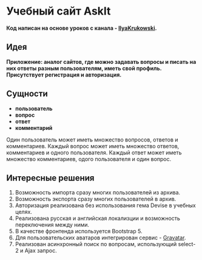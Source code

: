 Учебный сайт AskIt
==================

**Код написан на основе уроков с канала - [IlyaKrukowski](https://www.youtube.com/c/IlyaBodrovKrukowski).**

Идея
----

**Приложение: аналог сайтов, где можно задавать вопросы и писать на них ответы разным пользователям, иметь свой профиль. Присутствует регистрация и авторизация.** 

Сущности
--------

- **пользователь**
- **вопрос**
- **ответ**
- **комментарий**

Один пользователь может иметь множество вопросов, ответов и комментариев. Каждый вопрос может иметь множество ответов, комментариев и одного пользователя. Каждый ответ может иметь множество комментариев, одого пользователя и один вопрос.

Интересные решения
------------------

1. Возможность импорта сразу многих пользователей из архива.
2. Возможность экспорта сразу многих пользователей в архив.
3. Авторизация реализована без использования гема Devise в учебных целях.
4. Реализована русская и английская локализции и возможность переключения между ними.
5. В качестве фронтенда используется Bootstrap 5.
6. Для пользовательских аватаров интегрирован сервис - [Gravatar](https://gravatar.com).
7. Реализован асинхронный поиск по вопросам, использующий select-2 и Ajax запрос.
